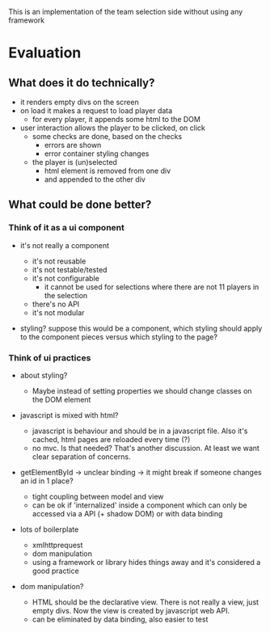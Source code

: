 This is an implementation of the team selection side without using any framework

# Evaluation

## What does it do technically?

* it renders empty divs on the screen
* on load it makes a request to load player data
	* for every player, it appends some html to the DOM
* user interaction allows the player to be clicked, on click
	* some checks are done, based on the checks
		* errors are shown
		* error container styling changes
	* the player is (un)selected
		* html element is removed from one div
		* and appended to the other div

## What could be done better? 

### Think of it as a ui component

* it's not really a component
	* it's not reusable
	* it's not testable/tested
	* it's not configurable
		* it cannot be used for selections where there are not 11 players in the selection
	* there's no API	
	* it's not modular
		
* styling? suppose this would be a component, which styling should apply to the component pieces versus which styling to the page?

### Think of ui practices
	
* about styling?
	* Maybe instead of setting properties we should change classes on the DOM element

* javascript is mixed with html? 
	* javascript is behaviour and should be in a javascript file. Also it's cached, html pages are reloaded every time (?)
	* no mvc. Is that needed? That's another discussion. At least we want clear separation of concerns. 

* getElementById -> unclear binding -> it might break if someone changes an id in 1 place? 
	* tight coupling between model and view
	* can be ok if 'internalized' inside a component which can only be accessed via a API (+ shadow DOM) or with data binding

* lots of boilerplate
	* xmlhttprequest
	* dom manipulation
	* using a framework or library hides things away and it's considered a good practice

* dom manipulation?
	* HTML should be the declarative view. There is not really a view, just empty divs. Now the view is created by javascript web API.
	* can be eliminated by data binding, also easier to test
	